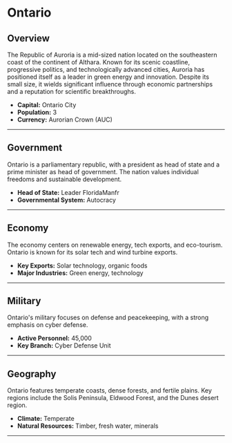 # Ontario

## Overview
The Republic of Auroria is a mid-sized nation located on the southeastern coast of the continent of Althara. Known for its scenic coastline, progressive politics, and technologically advanced cities, Auroria has positioned itself as a leader in green energy and innovation. Despite its small size, it wields significant influence through economic partnerships and a reputation for scientific breakthroughs.

- **Capital:** Ontario City
- **Population:** 3
- **Currency:** Aurorian Crown (AUC)

---

## Government
Ontario is a parliamentary republic, with a president as head of state and a prime minister as head of government. The nation values individual freedoms and sustainable development.

- **Head of State:** Leader FloridaManfr
- **Governmental System:** Autocracy

---

## Economy
The economy centers on renewable energy, tech exports, and eco-tourism. Ontario is known for its solar tech and wind turbine exports.

- **Key Exports:** Solar technology, organic foods
- **Major Industries:** Green energy, technology

---

## Military
Ontario's military focuses on defense and peacekeeping, with a strong emphasis on cyber defense.

- **Active Personnel:** 45,000
- **Key Branch:** Cyber Defense Unit

---

## Geography
Ontario features temperate coasts, dense forests, and fertile plains. Key regions include the Solis Peninsula, Eldwood Forest, and the Dunes desert region.

- **Climate:** Temperate
- **Natural Resources:** Timber, fresh water, minerals

---
